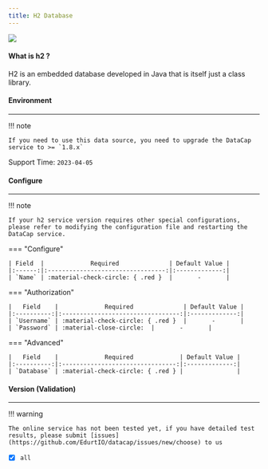 ```yaml
---
title: H2 Database
---
```


<img src="/assets/plugin/h2.png" class="connector-logo" />

#### What is h2 ?

H2 is an embedded database developed in Java that is itself just a class library. 

#### Environment

---

!!! note

    If you need to use this data source, you need to upgrade the DataCap service to >= `1.8.x`

Support Time: `2023-04-05`

#### Configure

---

!!! note

    If your h2 service version requires other special configurations, please refer to modifying the configuration file and restarting the DataCap service.

=== "Configure"

    | Field  |             Required              | Default Value |
    |:------:|:---------------------------------:|:-------------:|
    | `Name` | :material-check-circle: { .red }  |       -       |

=== "Authorization"

    |   Field    |             Required              | Default Value |
    |:----------:|:---------------------------------:|:-------------:|
    | `Username` | :material-check-circle: { .red }  |       -       |
    | `Password` | :material-close-circle:  |       -       |

=== "Advanced"

    |   Field    |             Required             | Default Value |
    |:----------:|:--------------------------------:|:-------------:|
    | `Database` | :material-check-circle: { .red } |               |


#### Version (Validation)

---

!!! warning

    The online service has not been tested yet, if you have detailed test results, please submit [issues](https://github.com/EdurtIO/datacap/issues/new/choose) to us

- [x] `all`
